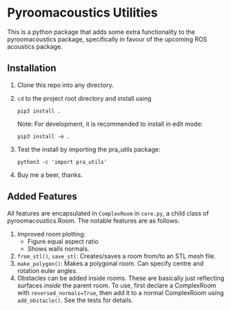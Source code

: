 # Pyroomacoustics Utilities

This is a python package that adds some extra functionality to the pyroomacoustics package, specifically in favour of the upcoming ROS acoustics package. 

## Installation

1. Clone this repo into any directory.
2. `cd` to the project root directory and install using

    `pip3 install . `

    Note: For development, it is recommended to install in edit mode:

    `pip3 install -e .`

3. Test the install by importing the pra_utils package:

    `python3 -c 'import pra_utils'`
4. Buy me a beer, thanks.

## Added Features

All features are encapsulated in `ComplexRoom` in `core.py`, a child class of pyroomacoustics.Room. The notable features are as follows:

1. Improved room plotting:
    - Figure equal aspect ratio
    - Shows walls normals.
2. `from_stl()`, `save_stl`: Creates/saves a room from/to an STL mesh file.
3. `make_polygon()`: Makes a polygonal room. Can specify centre and rotation euler angles. 
4. Obstacles can be added inside rooms. These are basically just reflecting surfaces _inside_ the parent room. To use, first declare a ComplexRoom with `reversed_normals=True`, then add it to a normal ComplexRoom using `add_obstacle()`. See the tests for details.